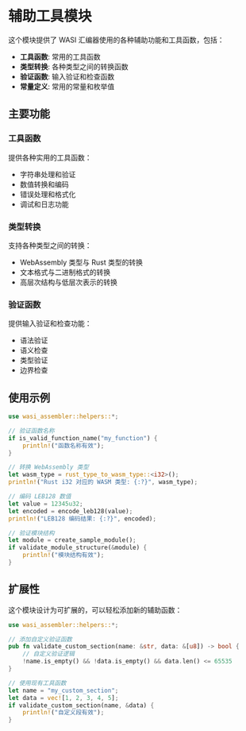 # 辅助工具模块

这个模块提供了 WASI 汇编器使用的各种辅助功能和工具函数，包括：
- **工具函数**: 常用的工具函数
- **类型转换**: 各种类型之间的转换函数
- **验证函数**: 输入验证和检查函数
- **常量定义**: 常用的常量和枚举值

## 主要功能

### 工具函数

提供各种实用的工具函数：
- 字符串处理和验证
- 数值转换和编码
- 错误处理和格式化
- 调试和日志功能

### 类型转换

支持各种类型之间的转换：
- WebAssembly 类型与 Rust 类型的转换
- 文本格式与二进制格式的转换
- 高层次结构与低层次表示的转换

### 验证函数

提供输入验证和检查功能：
- 语法验证
- 语义检查
- 类型验证
- 边界检查

## 使用示例

```rust
use wasi_assembler::helpers::*;

// 验证函数名称
if is_valid_function_name("my_function") {
    println!("函数名称有效");
}

// 转换 WebAssembly 类型
let wasm_type = rust_type_to_wasm_type::<i32>();
println!("Rust i32 对应的 WASM 类型: {:?}", wasm_type);

// 编码 LEB128 数值
let value = 12345u32;
let encoded = encode_leb128(value);
println!("LEB128 编码结果: {:?}", encoded);

// 验证模块结构
let module = create_sample_module();
if validate_module_structure(&module) {
    println!("模块结构有效");
}
```

## 扩展性

这个模块设计为可扩展的，可以轻松添加新的辅助函数：

```rust
use wasi_assembler::helpers::*;

// 添加自定义验证函数
pub fn validate_custom_section(name: &str, data: &[u8]) -> bool {
    // 自定义验证逻辑
    !name.is_empty() && !data.is_empty() && data.len() <= 65535
}

// 使用现有工具函数
let name = "my_custom_section";
let data = vec![1, 2, 3, 4, 5];
if validate_custom_section(name, &data) {
    println!("自定义段有效");
}
```